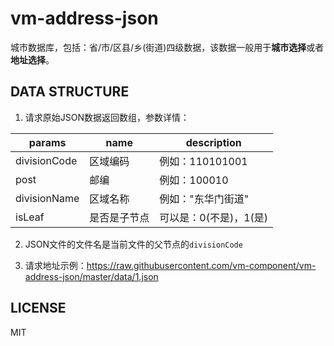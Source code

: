 # vm-address-json


城市数据库，包括：省/市/区县/乡(街道)四级数据，该数据一般用于**城市选择**或者**地址选择**。

## DATA STRUCTURE

1. 请求原始JSON数据返回数组，参数详情：

params       | name         | description
-------------|--------------|----------------------
divisionCode | 区域编码     | 例如：110101001
post         | 邮编         | 例如：100010
divisionName | 区域名称     | 例如："东华门街道"
isLeaf       | 是否是子节点 | 可以是：0(不是)，1(是)

2. JSON文件的文件名是当前文件的父节点的`divisionCode`

3. 请求地址示例：https://raw.githubusercontent.com/vm-component/vm-address-json/master/data/1.json

## LICENSE

MIT